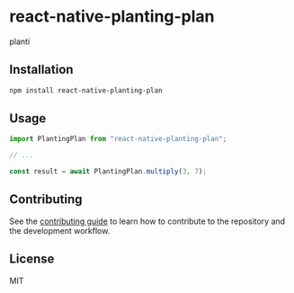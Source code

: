 # react-native-planting-plan

planti

## Installation

```sh
npm install react-native-planting-plan
```

## Usage

```js
import PlantingPlan from "react-native-planting-plan";

// ...

const result = await PlantingPlan.multiply(3, 7);
```

## Contributing

See the [contributing guide](CONTRIBUTING.md) to learn how to contribute to the repository and the development workflow.

## License

MIT
